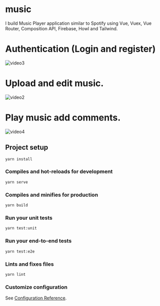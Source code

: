 # music
I build Music Player application similar to Spotify using Vue, Vuex, Vue Router, Composition API, Firebase, Howl and Tailwind.

# Authentication (Login and register)

![video3](https://user-images.githubusercontent.com/80514226/165327286-22934e76-4e42-474b-b4a9-fded10b1fc27.gif)  

# Upload and edit music.  
![video2](https://user-images.githubusercontent.com/80514226/165327322-0435a997-f741-469e-a669-a46ca60ad08c.gif)  

# Play music add comments.
![video4](https://user-images.githubusercontent.com/80514226/165329966-6a2c3545-ac4b-4e19-b3d6-cd237c717a17.gif)

## Project setup
```
yarn install
```

### Compiles and hot-reloads for development
```
yarn serve
```

### Compiles and minifies for production
```
yarn build
```

### Run your unit tests
```
yarn test:unit
```

### Run your end-to-end tests
```
yarn test:e2e
```

### Lints and fixes files
```
yarn lint
```

### Customize configuration
See [Configuration Reference](https://cli.vuejs.org/config/).
